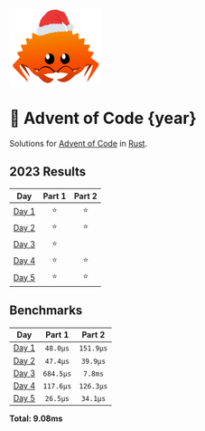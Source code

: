 <img src="./.assets/christmas_ferris.png" width="164">

# 🎄 Advent of Code {year}

Solutions for [Advent of Code](https://adventofcode.com/) in [Rust](https://www.rust-lang.org/).

<!--- advent_readme_stars table --->
## 2023 Results

| Day | Part 1 | Part 2 |
| :---: | :---: | :---: |
| [Day 1](https://adventofcode.com/2023/day/1) | ⭐ | ⭐ |
| [Day 2](https://adventofcode.com/2023/day/2) | ⭐ | ⭐ |
| [Day 3](https://adventofcode.com/2023/day/3) | ⭐ |   |
| [Day 4](https://adventofcode.com/2023/day/4) | ⭐ | ⭐ |
| [Day 5](https://adventofcode.com/2023/day/5) | ⭐ | ⭐ |
<!--- advent_readme_stars table --->

<!--- benchmarking table --->
## Benchmarks

| Day | Part 1 | Part 2 |
| :---: | :---: | :---:  |
| [Day 1](./src/bin/01.rs) | `48.0µs` | `151.9µs` |
| [Day 2](./src/bin/02.rs) | `47.4µs` | `39.9µs` |
| [Day 3](./src/bin/03.rs) | `684.5µs` | `7.8ms` |
| [Day 4](./src/bin/04.rs) | `117.6µs` | `126.3µs` |
| [Day 5](./src/bin/05.rs) | `26.5µs` | `34.1µs` |

**Total: 9.08ms**
<!--- benchmarking table --->


